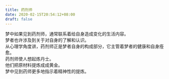 ```yaml
---
title: 药剂师
date: 2020-02-15T20:54:12+08:00
draft: false
---
```


梦中如果见到药剂师，通常联系着给自身造成变化的生活内容。<br>
梦者也许涉及到关于对自身的了解和认识。<br>
从心理学角度讲，药剂师正是梦者自身的构成部分，它主管着梦者的健康和自身痊愈。<br>
药剂师使人想起炼丹士。<br>
他们把原材料提炼成成黄金。<br>
梦中见到药师更多地指示着精神性的提炼。<br>
